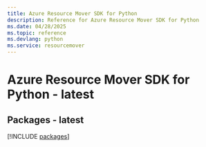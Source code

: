 ```yaml
---
title: Azure Resource Mover SDK for Python
description: Reference for Azure Resource Mover SDK for Python
ms.date: 04/28/2025
ms.topic: reference
ms.devlang: python
ms.service: resourcemover
---
```

# Azure Resource Mover SDK for Python - latest
## Packages - latest
[!INCLUDE [packages](resource-mover-index.md)]